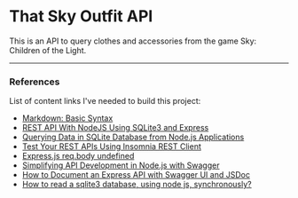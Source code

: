# That Sky Outfit API
This is an API to query clothes and accessories from the game Sky: Children of the Light.

---

### References
List of content links I've needed to build this project:

- [Markdown: Basic Syntax](https://www.markdownguide.org/basic-syntax/)
- [REST API With NodeJS Using SQLite3 and Express](https://medium.com/@codesprintpro/rest-api-using-sqlite3-nodejs-and-expressjs-f8c0c0847fe5)
- [Querying Data in SQLite Database from Node.js Applications](https://www.sqlitetutorial.net/sqlite-nodejs/query/)
- [Test Your REST APIs Using Insomnia REST Client](https://www.codemag.com/Article/2107051/Test-Your-REST-APIs-Using-Insomnia-REST-Client)
- [Express.js req.body undefined](https://stackoverflow.com/questions/9177049/express-js-req-body-undefined)
- [Simplifying API Development in Node.js with Swagger](https://medium.com/@samuelnoye35/simplifying-api-development-in-node-js-with-swagger-a5021ac45742)
- [How to Document an Express API with Swagger UI and JSDoc](https://dev.to/kabartolo/how-to-document-an-express-api-with-swagger-ui-and-jsdoc-50do)
- [How to read a sqlite3 database, using node js, synchronously?](https://stackoverflow.com/questions/15575914/how-to-read-a-sqlite3-database-using-node-js-synchronously)
